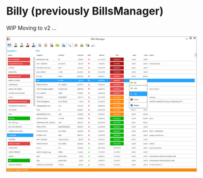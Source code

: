 # Billy (previously BillsManager)

WIP Moving to v2 ...

![Screenshot of the application](https://github.com/snalesso/BillsManager/blob/master/screenshot.png)
